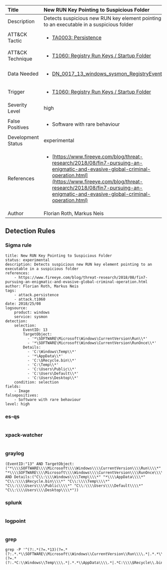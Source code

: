 | Title                | New RUN Key Pointing to Suspicious Folder                                                                                                                                                 |
|:---------------------|:------------------------------------------------------------------------------------------------------------------------------------------------------------|
| Description          | Detects suspicious new RUN key element pointing to an executable in a suspicious folder                                                                                                                                           |
| ATT&amp;CK Tactic    | <ul><li>[TA0003: Persistence](https://attack.mitre.org/tactics/TA0003)</li></ul>  |
| ATT&amp;CK Technique | <ul><li>[T1060: Registry Run Keys / Startup Folder](https://attack.mitre.org/techniques/T1060)</li></ul>                             |
| Data Needed          | <ul><li>[DN_0017_13_windows_sysmon_RegistryEvent](../Data_Needed/DN_0017_13_windows_sysmon_RegistryEvent.md)</li></ul>                                                         |
| Trigger              | <ul><li>[T1060: Registry Run Keys / Startup Folder](../Triggers/T1060.md)</li></ul>  |
| Severity Level       | high                                                                                                                                                 |
| False Positives      | <ul><li>Software with rare behaviour</li></ul>                                                                  |
| Development Status   | experimental                                                                                                                                                |
| References           | <ul><li>[https://www.fireeye.com/blog/threat-research/2018/08/fin7-pursuing-an-enigmatic-and-evasive-global-criminal-operation.html](https://www.fireeye.com/blog/threat-research/2018/08/fin7-pursuing-an-enigmatic-and-evasive-global-criminal-operation.html)</li></ul>                                                          |
| Author               | Florian Roth, Markus Neis                                                                                                                                                |


## Detection Rules

### Sigma rule

```
title: New RUN Key Pointing to Suspicious Folder
status: experimental
description: Detects suspicious new RUN key element pointing to an executable in a suspicious folder
references:
    - https://www.fireeye.com/blog/threat-research/2018/08/fin7-pursuing-an-enigmatic-and-evasive-global-criminal-operation.html
author: Florian Roth, Markus Neis
tags:
    - attack.persistence
    - attack.t1060
date: 2018/25/08
logsource:
    product: windows
    service: sysmon
detection:
    selection:
        EventID: 13
        TargetObject: 
          - '*\SOFTWARE\Microsoft\Windows\CurrentVersion\Run\\*'
          - '*\SOFTWARE\Microsoft\Windows\CurrentVersion\RunOnce\\*'
        Details:
          - 'C:\Windows\Temp\\*'
          - '*\AppData\\*'
          - 'C:\$Recycle.bin\\*'
          - 'C:\Temp\\*'
          - 'C:\Users\Public\\*'
          - 'C:\Users\Default\\*'
          - 'C:\Users\Desktop\\*'
    condition: selection
fields:
    - Image
falsepositives:
    - Software with rare behaviour
level: high

```





### es-qs
    
```

```


### xpack-watcher
    
```

```


### graylog
    
```
(EventID:"13" AND TargetObject:("*\\\\SOFTWARE\\\\Microsoft\\\\Windows\\\\CurrentVersion\\\\Run\\\\*" "*\\\\SOFTWARE\\\\Microsoft\\\\Windows\\\\CurrentVersion\\\\RunOnce\\\\*") AND Details:("C\\:\\\\Windows\\\\Temp\\\\*" "*\\\\AppData\\\\*" "C\\:\\\\$Recycle.bin\\\\*" "C\\:\\\\Temp\\\\*" "C\\:\\\\Users\\\\Public\\\\*" "C\\:\\\\Users\\\\Default\\\\*" "C\\:\\\\Users\\\\Desktop\\\\*"))
```


### splunk
    
```

```


### logpoint
    
```

```


### grep
    
```
grep -P '^(?:.*(?=.*13)(?=.*(?:.*.*\\SOFTWARE\\Microsoft\\Windows\\CurrentVersion\\Run\\\\.*|.*.*\\SOFTWARE\\Microsoft\\Windows\\CurrentVersion\\RunOnce\\\\.*))(?=.*(?:.*C:\\Windows\\Temp\\\\.*|.*.*\\AppData\\\\.*|.*C:\\\\$Recycle\\.bin\\\\.*|.*C:\\Temp\\\\.*|.*C:\\Users\\Public\\\\.*|.*C:\\Users\\Default\\\\.*|.*C:\\Users\\Desktop\\\\.*)))'
```



